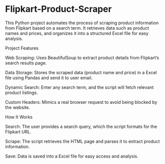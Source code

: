# Flipkart-Product-Scraper
This Python project automates the process of scraping product information from Flipkart based on a search term. It retrieves data such as product names and prices, and organizes it into a structured Excel file for easy analysis.



Project Features


Web Scraping: Uses BeautifulSoup to extract product details from Flipkart’s search results page.


Data Storage: Stores the scraped data (product name and price) in a Excel file using Pandas and send it to user email.


Dynamic Search: Enter any search term, and the script will fetch relevant product listings.


Custom Headers: Mimics a real browser request to avoid being blocked by the website.



How It Works



Search: The user provides a search query, which the script formats for the Flipkart URL.


Scrape: The script retrieves the HTML page and parses it to extract product information.


Save: Data is saved into a Excel file for easy access and analysis.

